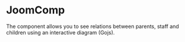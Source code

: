 # JoomComp

The component allows you to see relations between parents, staff and children using an interactive diagram (Gojs).
